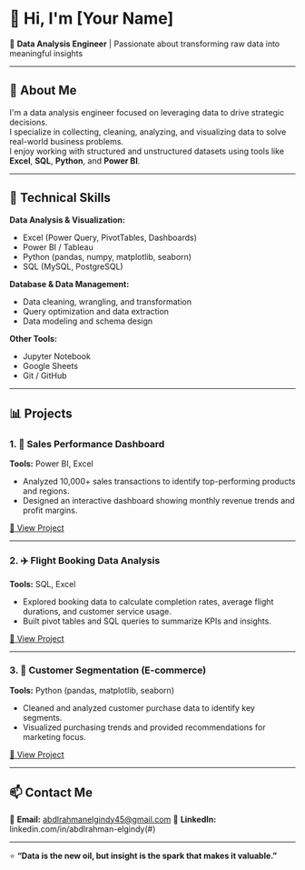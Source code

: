 # 👋 Hi, I'm [Your Name]  

🎯 **Data Analysis Engineer** | Passionate about transforming raw data into meaningful insights  

---

## 🚀 About Me
I'm a data analysis engineer focused on leveraging data to drive strategic decisions.  
I specialize in collecting, cleaning, analyzing, and visualizing data to solve real-world business problems.  
I enjoy working with structured and unstructured datasets using tools like **Excel**, **SQL**, **Python**, and **Power BI**.

---

## 🧰 Technical Skills

**Data Analysis & Visualization:**  
- Excel (Power Query, PivotTables, Dashboards)  
- Power BI / Tableau  
- Python (pandas, numpy, matplotlib, seaborn)  
- SQL (MySQL, PostgreSQL)

**Database & Data Management:**  
- Data cleaning, wrangling, and transformation  
- Query optimization and data extraction  
- Data modeling and schema design  

**Other Tools:**  
- Jupyter Notebook  
- Google Sheets  
- Git / GitHub  

---

## 📊 Projects

### 1. 🛒 Sales Performance Dashboard
**Tools:** Power BI, Excel  
- Analyzed 10,000+ sales transactions to identify top-performing products and regions.  
- Designed an interactive dashboard showing monthly revenue trends and profit margins.  

[🔗 View Project](#)

---

### 2. ✈️ Flight Booking Data Analysis
**Tools:** SQL, Excel  
- Explored booking data to calculate completion rates, average flight durations, and customer service usage.  
- Built pivot tables and SQL queries to summarize KPIs and insights.  

[🔗 View Project](#)

---

### 3. 👥 Customer Segmentation (E-commerce)
**Tools:** Python (pandas, matplotlib, seaborn)  
- Cleaned and analyzed customer purchase data to identify key segments.  
- Visualized purchasing trends and provided recommendations for marketing focus.  

[🔗 View Project](#)

---

## 📫 Contact Me
📧 **Email:** abdlrahmanelgindy45@gmail.com 
💼 **LinkedIn:** linkedin.com/in/abdlrahman-elgindy(#)  

---

⭐ **“Data is the new oil, but insight is the spark that makes it valuable.”**  
